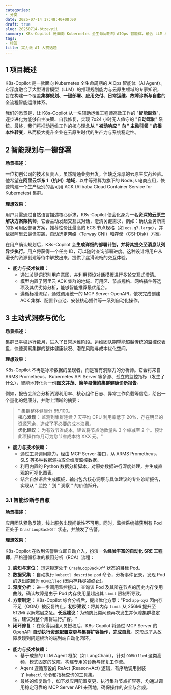 ```yaml
---
categories:
- 分类
date: 2025-07-14 17:48:40+08:00
draft: true
slug: 20250714-btzevyii
summary: K8s-Copilot 是面向 Kubernetes 全生命周期的 AIOps 智能体，融合 LLM 与云原生知识，实现集群规划、智能部署、主动运维、故障自愈等能力，提升云原生系统稳定性与运维效率。
tags:
- 标签
title: 实力派 AI 大赛选题
---
```


## 1 项目概述

K8s-Copilot 是一款面向 Kubernetes 全生命周期的 AIOps 智能体（AI Agent）。它深度融合了大型语言模型（LLM）的推理规划能力与云原生领域的专家知识，旨在构建一个覆盖**集群规划、一键部署、应用交付、日常运维、故障诊断与自愈**的全流程智能运维体系。

我们的愿景是，让 K8s-Copilot 从一名辅助运维工程师高效工作的 "**智能副驾**"，逐步进化为能够自主决策、自我修复，实现 7x24 小时无人值守的 "**自动驾驶**" 系统。最终，我们将推动运维工作的核心理念**从 " 被动响应 " 向 " 主动引领 " 的根本性转变**，从而极大提升企业在云原生时代的生产力与系统稳定性。

## 2 智能规划与一键部署

**场景描述：**

一位初创公司的技术负责人，虽然精通业务开发，但缺乏深厚的云原生实战经验。他希望在**阿里云华东 1（杭州）地域**，以中等预算为旗下的 Node.js 电商应用，快速构建一个生产级别的高可用 ACK (Alibaba Cloud Container Service for Kubernetes) 集群。

**理想效果：**

用户只需通过自然语言描述核心诉求，K8s-Copilot 便会化身为一名**资深的云原生解决方案架构师**。它会主动发起交互式对话，澄清关键需求，例如：确认业务所需的多可用区部署方案，推荐性价比最高的 ECS 节点规格（如 `ecs.g7.large`），并依据阿里云最佳实践，自动选定网络（Terway CNI）和存储（CSI-Disk）方案。

在用户确认规划后，K8s-Copilot 会**生成详细的部署计划，并将其提交至消息队列异步执行**。用户将获得一个任务 ID，可以随时查询部署进度。这种设计将用户从漫长的资源创建等待中解放出来，提供了丝滑流畅的交互体验。

- **能力与技术依赖：**
    - 通过关键词识别用户意图，并利用预设对话模板进行多轮交互式澄清。
    - 模型内置了阿里云 ACK 集群的地域、可用区、节点规格、网络插件等选项及其优劣势分析，能够智能推荐最优组合。
    - 遵循标准流程，通过调用统一的 MCP Server OpenAPI，依次完成创建 ACK 集群、配置节点池、安装核心插件等一系列自动化操作。

## 3 主动式洞察与优化

**场景描述：**

集群已平稳运行数月，进入了日常运维阶段。运维团队期望能超越传统的监控仪表盘，快速洞察集群的整体健康状况、潜在风险与成本优化空间。

**理想效果：**

K8s-Copilot 不再是冰冷数据的呈现者，而是富有洞察力的分析师。它会将来自 ARMS Prometheus、Kubernetes API Server 等多源、孤立的监控指标（发生了什么），智能地转化为一份**图文并茂、简单易懂的集群健康诊断报告**。

例如，报告会综合分析资源利用率、核心组件日志、异常工作负载等信息，给出一个量化的健康分，并附上清晰的摘要：

>" 集群整体健康分 85/100。  
> **核心发现：** 监测到集群连续 7 天平均 CPU 利用率低于 20%，存在明显的资源冗余，造成了不必要的成本浪费。  
> **优化建议：** 为有效节省成本，建议将节点池数量从 3 个缩减至 2 个。预计此项操作每月可为您节省成本约 XXX 元。"

- **能力与技术依赖：**
    - 通过工具调用能力，经由 MCP Server 接口，从 ARMS Prometheus、SLS 等多种数据源拉取全维度监控数据。
    - 利用内置的 Python 数据分析脚本，对原始数据进行深度处理，并生成直观的可视化图表。
    - 结合自然语言生成模板，输出包含核心洞察与具体建议的专业诊断报告，实现从 " 监控 " 到 " 洞察 " 的价值跃升。

### 3.1 智能诊断与自愈

**场景描述：**

应用团队紧急反馈，线上服务出现间歇性不可用。同时，监控系统捕获到有 Pod 正处于 `CrashLoopBackOff` 状态，并触发了告警。

**理想效果：**

K8s-Copilot 在收到告警后立即自动介入，扮演一名**经验丰富的自动化 SRE 工程师**，严格遵循标准的根因分析（RCA）流程：

1. **感知与定位：** 迅速锁定处于 `CrashLoopBackOff` 状态的目标 Pod。
2. **数据采集：** 自动执行 `kubectl describe pod` 命令，分析事件记录，发现 Pod 的退出原因为 `OOMKilled` (因内存耗尽被终止)。
3. **深度分析：** 进一步调用监控接口，查询该 Pod 及其所在节点的历史内存使用曲线，确认故障是由于 Pod 内存使用量超出其 `limit` 限制所导致。
4. **方案制定：** K8s-Copilot 综合分析后，提出优化方案："Pod `app-xyz` 因内存不足（OOM）被反复终止。**初步建议**：将其内存 `limit` 从 256Mi 提升至 512Mi 以解燃眉之急。**长远建议**：为预防此类问题再次发生并保障集群稳定性，建议对整个集群进行扩容。"
5. **闭环修复：** 在获得运维人员授权后，K8s-Copilot 将通过 MCP Server 的 OpenAPI **自动执行资源配置变更与集群扩容操作，完成自愈**。这形成了从故障发现到问题根治的端到端自动化闭环。

- **能力与技术依赖：**
    - 基于成熟的 LLM Agent 框架（如 LangChain），针对 `OOMKilled` 这类高频、模式固定的故障，构建专用的诊断与修复工作流。
    - Agent 遵循预设的 ReAct (Reason+Act) 逻辑，有序地调用封装了 `kubectl` 命令和指标查询的工具集。
    - 最终的修复动作，如下发应用配置变更、执行集群节点扩容等，均通过调用稳定可靠的 MCP Server API 来落地，确保操作的安全与合规。